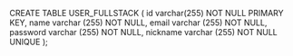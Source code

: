 CREATE TABLE USER_FULLSTACK (
    id varchar(255) NOT NULL PRIMARY KEY,
    name varchar (255) NOT NULL,
    email varchar (255) NOT NULL,
    password varchar (255) NOT NULL,
    nickname varchar (255) NOT NULL UNIQUE
);

